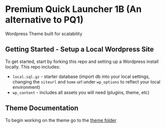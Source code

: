 # Premium Quick Launcher 1B (An alternative to PQ1)

Wordpress Theme built for scalability

## Getting Started - Setup a Local Wordpress Site

To get started, start by forking this repo and setting up a Wordpress install locally. This repo includes:

- `local.sql.gz` - starter database (import db into your local settings, changing the `siteurl` and `home` url under `wp_options` to reflect your local environment)
- `wp_content` - includes all assets you will need (plugins, theme, etc)

## Theme Documentation

To begin working on the theme go to the [theme folder](wp-content/themes/pq1b/readme.md)
